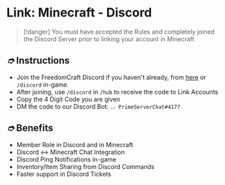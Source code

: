 
# Link: Minecraft - Discord

> [!danger] You must have accepted the Rules and completely joined the Discord Server prior to linking your account in Minecraft

## _➮_ Instructions

* Join the FreedomCraft Discord if you haven't already, from [here](https://freedomcraft.network/discord) or `/discord` in-game.
* After joining, use `/discord` in `/hub` to receive the code to Link Accounts
* Copy the 4 Digit Code you are given
* DM the code to our Discord Bot: `⸝⸝ PrimeServerChat#4177`

## _➮_ Benefits

* Member Role in Discord and in Minecraft
* Discord <-> Minecraft Chat Integration
* Discord Ping Notifications in-game
* Inventory/Item Sharing from Discord Commands
* Faster support in Discord Tickets
